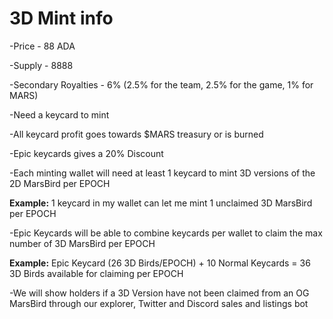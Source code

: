 # 3D Mint info

\-Price - 88 ADA

\-Supply - 8888

\-Secondary Royalties - 6% (2.5% for the team, 2.5% for the game, 1% for MARS)

\-Need a keycard to mint

\-All keycard profit goes towards $MARS treasury or is burned

\-Epic keycards gives a 20% Discount



\-Each minting wallet will need at least 1 keycard to mint 3D versions of the 2D MarsBird per EPOCH&#x20;

**Example:** 1 keycard in my wallet can let me mint 1 unclaimed 3D MarsBird per EPOCH

\-Epic Keycards will be able to combine keycards per wallet to claim the max number of 3D MarsBird per EPOCH

**Example:** Epic Keycard (26 3D Birds/EPOCH) + 10 Normal Keycards = 36 3D Birds available for claiming per EPOCH

\-We will show holders if a 3D Version have not been claimed from an OG MarsBird through our explorer, Twitter and Discord sales and listings bot
